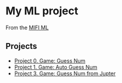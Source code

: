 # My ML project
From the [MIFI ML](https://miri.ru)

## Projects

* [Project 0. Game: Guess Num](https://github.com/Tash-Tim/MIFIML_Py_prj_VS/blob/main/game.py)
* [Project 1. Game: Auto Guess Num](https://github.com/Tash-Tim/MIFIML_Py_prj_VS/blob/main/game_v2.py)
* [Project 3. Game: Guess Num from Jupter](https://github.com/Tash-Tim/MIFIML_Py_prj_VS/blob/main/game.ipynb)